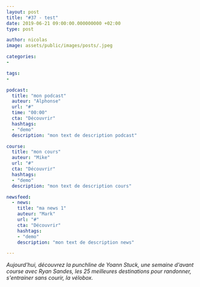 ```yaml
---
layout: post
title: "#37 - test"
date: 2019-06-21 09:00:00.000000000 +02:00
type: post

author: nicolas
image: assets/public/images/posts/.jpeg

categories:
- 

tags:
- 

podcast:
  title: "mon podcast"
  auteur: "Alphonse"
  url: "#"
  time: "00:00"
  cta: "Découvrir"
  hashtags:
  - "demo"
  description: "mon text de description podcast"

course:
  title: "mon cours"
  auteur: "Mike"
  url: "#"
  cta: "Découvrir"
  hashtags:
  - "demo"
  description: "mon text de description cours"

newsfeed:
  - news: 
    title: "ma news 1"
    auteur: "Mark"
    url: "#"
    cta: "Découvrir"
    hashtags:
    - "demo"
    description: "mon text de description news"

---
```

*Aujourd'hui, découvrez la punchline de Yoann Stuck, une semaine d'avant course avec Ryan Sandes, les 25 meilleures destinations pour randonner, s'entrainer sans courir, la vélobox.*